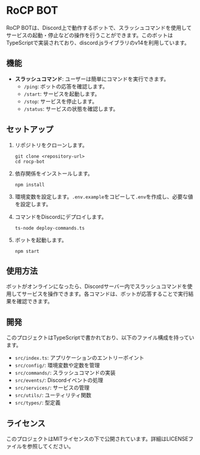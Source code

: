 # RoCP BOT

RoCP BOTは、Discord上で動作するボットで、スラッシュコマンドを使用してサービスの起動・停止などの操作を行うことができます。このボットはTypeScriptで実装されており、discord.jsライブラリのv14を利用しています。

## 機能

- **スラッシュコマンド**: ユーザーは簡単にコマンドを実行できます。
  - `/ping`: ボットの応答を確認します。
  - `/start`: サービスを起動します。
  - `/stop`: サービスを停止します。
  - `/status`: サービスの状態を確認します。

## セットアップ

1. リポジトリをクローンします。
   ```
   git clone <repository-url>
   cd rocp-bot
   ```

2. 依存関係をインストールします。
   ```
   npm install
   ```

3. 環境変数を設定します。`.env.example`をコピーして`.env`を作成し、必要な値を設定します。

4. コマンドをDiscordにデプロイします。
   ```
   ts-node deploy-commands.ts
   ```

5. ボットを起動します。
   ```
   npm start
   ```

## 使用方法

ボットがオンラインになったら、Discordサーバー内でスラッシュコマンドを使用してサービスを操作できます。各コマンドは、ボットが応答することで実行結果を確認できます。

## 開発

このプロジェクトはTypeScriptで書かれており、以下のファイル構成を持っています。

- `src/index.ts`: アプリケーションのエントリーポイント
- `src/config/`: 環境変数や定数を管理
- `src/commands/`: スラッシュコマンドの実装
- `src/events/`: Discordイベントの処理
- `src/services/`: サービスの管理
- `src/utils/`: ユーティリティ関数
- `src/types/`: 型定義

## ライセンス

このプロジェクトはMITライセンスの下で公開されています。詳細はLICENSEファイルを参照してください。